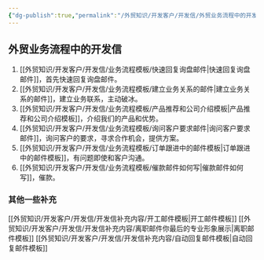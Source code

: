 ```yaml
---
{"dg-publish":true,"permalink":"/外贸知识/开发客户/开发信/外贸业务流程中的开发信/","tags":["索引"]}
---
```



## 外贸业务流程中的开发信

1. [[外贸知识/开发客户/开发信/业务流程模板/快速回复询盘邮件\|快速回复询盘邮件]]，首先快速回复询盘邮件。
2. [[外贸知识/开发客户/开发信/业务流程模板/建立业务关系的邮件\|建立业务关系的邮件]]，建立业务联系，主动破冰。
3. [[外贸知识/开发客户/开发信/业务流程模板/产品推荐和公司介绍模板\|产品推荐和公司介绍模板]]，介绍我们的产品和优势。
4. [[外贸知识/开发客户/开发信/业务流程模板/询问客户要求邮件\|询问客户要求邮件]]，询问客户的要求，寻求合作机会，提供方案。
5. [[外贸知识/开发客户/开发信/业务流程模板/订单跟进中的邮件模板\|订单跟进中的邮件模板]]，有问题即使和客户沟通。
6. [[外贸知识/开发客户/开发信/业务流程模板/催款邮件如何写\|催款邮件如何写]]，催款。


### 其他一些补充

[[外贸知识/开发客户/开发信/开发信补充内容/开工邮件模板\|开工邮件模板]]
[[外贸知识/开发客户/开发信/开发信补充内容/离职邮件你最后的专业形象展示\|离职邮件模板]]
[[外贸知识/开发客户/开发信/开发信补充内容/自动回复邮件模板\|自动回复邮件模板]]
